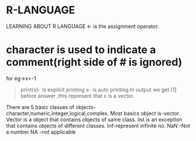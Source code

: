 # R-LANGUAGE
LEARNING ABOUT R LANGUAGE
<- is the assignment operator.
# character is used to indicate a comment(right side of # is ignored)
for eg->x<-1
>print(x)- Is explicit printing
>x-  Is auto printing
In output we get [1] before answer ,this represent that x is a vector.

There are 5 basic classes of objects-character,numeric,integer,logical,complex.
Most basics object is-vector.
Vector is a object that contains objects of same class.
list is an exception that contains objects of different classes.
Inf-represent infinite no.
NaN -Not a number
NA -not applicable
